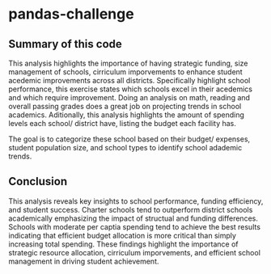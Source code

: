# pandas-challenge

## Summary of this code
This analysis highlights the importance of having strategic funding, size management of schools, cirriculum imporvements to enhance student acedemic improvements across all districts. Specifically highlight school performance, this exercise states which schools excel in their acedemics and which require improvement. Doing an analysis on math, reading and overall passing grades does a great job on projecting trends in school academics. Aditionally, this analysis highlights the amount of spending levels each school/ district have, listing the budget each facility has. 

The goal is to categorize these school based on their budget/ expenses, student population size, and school types to identify school adademic trends.

## Conclusion
This analysis reveals key insights to school performance, funding efficiency, and student success. Charter schools tend to outperform district schools academically emphasizing the impact of structual and funding differences. Schools with moderate per captia spending tend to achieve the best results indicating that efficient budget allocation is more critical than simply increasing total spending. These findings highlight the importance of strategic resource allocation, cirriculum imporvements, and efficient school management in driving student achievement. 
